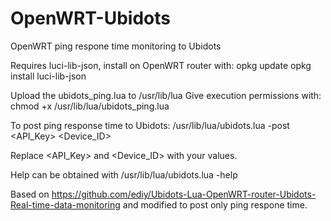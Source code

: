 # OpenWRT-Ubidots
OpenWRT ping respone time monitoring to Ubidots

Requires luci-lib-json, install on OpenWRT router with:
opkg update
opkg install luci-lib-json

Upload the ubidots_ping.lua to /usr/lib/lua
Give execution permissions with: chmod +x /usr/lib/lua/ubidots_ping.lua

To post ping response time to Ubidots:
/usr/lib/lua/ubidots.lua -post <API_Key> <Device_ID>

Replace <API_Key> and <Device_ID> with your values.

Help can be obtained with /usr/lib/lua/ubidots.lua -help

Based on https://github.com/ediy/Ubidots-Lua-OpenWRT-router-Ubidots-Real-time-data-monitoring and modified to 
post only ping respone time.
